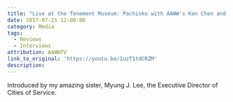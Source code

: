 ```yaml
---
title: "Live at the Tenement Museum: Pachinko with AAWW's Ken Chen and Min Jin Lee (Video)"
date: 2017-07-21 12:00:00
category: Media
tags:
  - Reviews
  - Interviews
attribution: AAWWTV
link_to_original: 'https://youtu.be/IuzT1tdCRZM'
description:
---
```



Introduced by my amazing sister, Myung J. Lee, the Executive Director of Cities of Service.

&nbsp;
